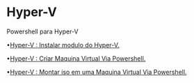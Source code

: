 # Hyper-V
Powershell para Hyper-V


•[Hyper-V : Instalar modulo do Hyper-V.](https://github.com/matheussdsi/Hyper-V/blob/5ebd0347a62d7b71ec4786fb92519c537c5d5900/Install_module_Windows.ps1)

•[Hyper-V : Criar Maquina Virtual Via Powershell.](https://github.com/matheussdsi/Hyper-V/blob/f30c51c0ba802ce5233ffa6613a33279020626fd/Create_vm1.ps1)

•[Hyper-V : Montar iso em uma Maquina Virtual Via Powershell.](https://github.com/matheussdsi/Hyper-V/blob/3ba4a8097d4495cfed5ebf2189e834dafd6fea6b/Mount_ISO.ps1)
